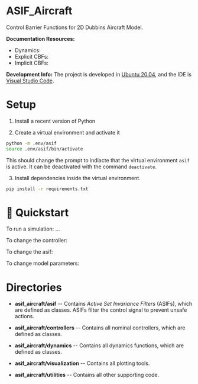 # ASIF_Aircraft
Control Barrier Functions for 2D Dubbins Aircraft Model. 

__Documentation Resources:__ 
* Dynamics: 
* Explicit CBFs: 
* Implicit CBFs: 

__Development Info:__ 
The project is developed in [Ubuntu 20.04](https://releases.ubuntu.com/20.04/), and the IDE is [Visual Studio Code](https://code.visualstudio.com/). 



# Setup 



1. Install a recent version of Python 

2. Create a virtual environment and activate it 

```zsh 
python -m .env/asif
source .env/asif/bin/activate 
```

This should change the prompt to indiacte that the virtual environment `asif` is active. It can be deactivated with the command `deactivate`. 

3. Install dependencies inside the virtual environment. 

```zsh 
pip install -r requirements.txt
```

# 🚀 Quickstart  

To run a simulation: ... 

To change the controller: 

To change the asif: 

To change model parameters: 




# Directories 

* __asif_aircraft/asif__ 
-- Contains _Active Set Invariance Filters_ (ASIFs), which are defined as classes. ASIFs filter the control signal to prevent unsafe actions. 

* __asif_aircraft/controllers__ 
-- Contains all nominal controllers, which are defined as classes. 

* __asif_aircraft/dynamics__
-- Contains all dynamics functions, which are defined as classes. 

* __asif_aircraft/visualization__
-- Contains all plotting tools. 

* __asif_aircraft/utilities__
-- Contains all other supporting code. 


